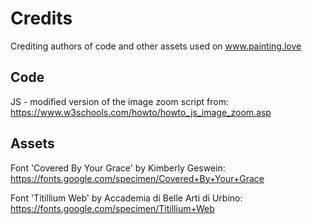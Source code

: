 # Credits #

Crediting authors of code and other assets used on www.painting.love

## Code ##

JS - modified version of the image zoom script from:
https://www.w3schools.com/howto/howto_js_image_zoom.asp

## Assets ##

Font 'Covered By Your Grace' by Kimberly Geswein:
https://fonts.google.com/specimen/Covered+By+Your+Grace

Font 'Titillium Web' by Accademia di Belle Arti di Urbino:
https://fonts.google.com/specimen/Titillium+Web


